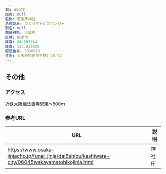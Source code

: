 ```yaml
---
ID: dQQTC
総称: null
名称: 若倭彦神社
名称読み: ワカヤマトヒコジンジャ
別名: null
都道府県: 大阪府
区域: 柏原市
緯度: 34.593964
経度: 135.633026
郵便番号: 5820019
住所: 大阪府柏原市平野2-15-22
---
```


## その他

### アクセス

近鉄大阪線法善寺駅東へ500ｍ

### 参考URL

| URL                                                                                              | 説明   |
| ------------------------------------------------------------------------------------------------ | ------ |
| https://www.osaka-jinjacho.jp/funai_jinja/dai6shibu/kashiwara-city/06045wakayamatohikojinja.html | 神社庁 |
